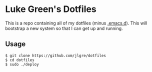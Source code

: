 # Luke Green's Dotfiles
This is a repo containing all of my dotfiles (minus [.emacs.d](https://github.com/jlgre/emacs.d)). This will bootstrap a new system so that I can get up and running.

## Usage
```
$ git clone https://github.com/jlgre/dotfiles
$ cd dotfiles
$ sudo ./deploy
```

